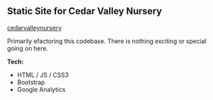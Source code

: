 ## Static Site for Cedar Valley Nursery

[cedarvalleynursery](https://www.cedarvalleynursery.com)

Primarily efactoring this codebase. There is nothing exciting or special going on here.

**Tech:**

- HTML / JS / CSS3
- Bootstrap
- Google Analytics
